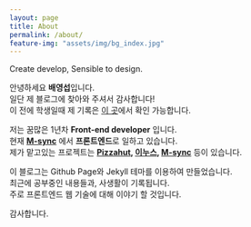 ```yaml
---
layout: page
title: About
permalink: /about/
feature-img: "assets/img/bg_index.jpg"
---
```


Create develop, Sensible to design.

안녕하세요 **배영섭**입니다.  
일단 제 블로그에 찾아와 주셔서 감사합니다!  
이 전에 학생일때 제 기록은 [이 곳](http://byseop0.dothome.co.kr/byseop/)에서 확인 가능합니다.

저는 꿈많은 1년차 **Front-end developer** 입니다.  
현재 **[M-sync](http://www.m-sync.co.kr/main/index.msc)** 에서 **프론트엔드**로 일하고 있습니다.  
제가 맡고있는 프로젝트는 **[Pizzahut](https://www.pizzahut.co.kr/), [이누스](http://www.inusmall.com/shop/main/index.php), [M-sync](http://www.m-sync.co.kr/main/index.msc)** 등이 있습니다.  

이 블로그는 Github Page와 Jekyll 테마를 이용하여 만들었습니다.  
최근에 공부중인 내용들과, 사생활이 기록됩니다.  
주로 프론트엔드 웹 기술에 대해 이야기 할 것입니다.  

감사합니다.